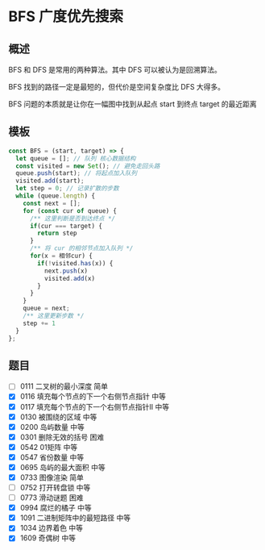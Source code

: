 # BFS 广度优先搜索

## 概述

BFS 和 DFS 是常用的两种算法。其中 DFS 可以被认为是回溯算法。

BFS 找到的路径一定是最短的，但代价是空间复杂度比 DFS 大得多。

BFS 问题的本质就是让你在一幅图中找到从起点 start 到终点 target 的最近距离

## 模板

```js
const BFS = (start, target) => {
  let queue = []; // 队列 核心数据结构
  const visited = new Set(); // 避免走回头路
  queue.push(start); // 将起点加入队列
  visited.add(start);
  let step = 0; // 记录扩散的步数
  while (queue.length) {
    const next = [];
    for (const cur of queue) {
      /** 这里判断是否到达终点 */
      if(cur === target) {
        return step
      }
      /** 将 cur 的相邻节点加入队列 */
      for(x = 相邻cur) {
        if(!visited.has(x)) {
          next.push(x)
          visited.add(x)
        }
      }
    }
    queue = next;
    /** 这里更新步数 */
    step += 1
  }
};
```

## 题目

- [ ] 0111 二叉树的最小深度 简单
- [x] 0116 填充每个节点的下一个右侧节点指针 中等
- [x] 0117 填充每个节点的下一个右侧节点指针II 中等
- [x] 0130 被围绕的区域 中等
- [x] 0200 岛屿数量 中等
- [x] 0301 删除无效的括号 困难
- [x] 0542 01矩阵 中等
- [x] 0547 省份数量 中等
- [x] 0695 岛屿的最大面积 中等
- [x] 0733 图像渲染 简单
- [ ] 0752 打开转盘锁 中等
- [ ] 0773 滑动谜题 困难
- [x] 0994 腐烂的橘子 中等
- [x] 1091 二进制矩阵中的最短路径 中等
- [x] 1034 边界着色 中等
- [x] 1609 奇偶树 中等
